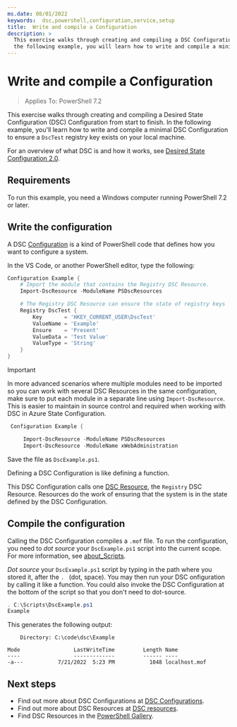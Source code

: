 ```yaml
---
ms.date: 08/01/2022
keywords:  dsc,powershell,configuration,service,setup
title:  Write and compile a Configuration
description: >
  This exercise walks through creating and compiling a DSC Configuration from start to finish. In
  the following example, you will learn how to write and compile a minimal Configuration
---
```

# Write and compile a Configuration

> Applies To: PowerShell 7.2

This exercise walks through creating and compiling a Desired State Configuration (DSC) Configuration
from start to finish. In the following example, you'll learn how to write and compile a minimal DSC
Configuration to ensure a `DscTest` registry key exists on your local machine.

For an overview of what DSC is and how it works, see [Desired State Configuration 2.0][1].

## Requirements

To run this example, you need a Windows computer running PowerShell 7.2 or later.

## Write the configuration

A DSC [Configuration][2] is a kind of PowerShell code that defines how you want to configure a
system.

In the VS Code, or another PowerShell editor, type the following:

```powershell
Configuration Example {
    # Import the module that contains the Registry DSC Resource.
    Import-DscResource -ModuleName PSDscResources

    # The Registry DSC Resource can ensure the state of registry keys
    Registry DscTest {
        Key       = 'HKEY_CURRENT_USER\DscTest'
        ValueName = 'Example'
        Ensure    = 'Present'
        ValueData = 'Test Value'
        ValueType = 'String'
    }
}
```

> [!IMPORTANT]
> In more advanced scenarios where multiple modules need to be imported so you can work with several
> DSC Resources in the same configuration, make sure to put each module in a separate line using
> `Import-DscResource`. This is easier to maintain in source control and required when working with
> DSC in Azure State Configuration.
>
> <!-- Required for machine configuration too? Can Azure State Configuration use v2? -->
>
> ```powershell
>  Configuration Example {
>
>      Import-DscResource -ModuleName PSDscResources
>      Import-DscResource -ModuleName xWebAdministration
>
> ```

Save the file as `DscExample.ps1`.

Defining a DSC Configuration is like defining a function.

This DSC Configuration calls one [DSC Resource][3], the `Registry` DSC Resource. Resources do the
work of ensuring that the system is in the state defined by the DSC Configuration.

## Compile the configuration

Calling the DSC Configuration compiles a `.mof` file. To run the configuration, you need to
_dot source_ your `DscExample.ps1` script into the current scope. For more information, see
[about_Scripts][4].

<!-- markdownlint-disable MD038 -->
_Dot source_ your `DscExample.ps1` script by typing in the path where you stored it, after the `. `
(dot, space). You may then run your DSC onfiguration by calling it like a function. You could also
invoke the DSC Configuration at the bottom of the script so that you don't need to dot-source.
<!-- markdownlint-enable MD038 -->

```powershell
. C:\Scripts\DscExample.ps1
Example
```

This generates the following output:

```Output
    Directory: C:\code\dsc\Example

Mode                 LastWriteTime         Length Name
----                 -------------         ------ ----
-a---           7/21/2022  5:23 PM           1048 localhost.mof
```

## Next steps

- Find out more about DSC Configurations at [DSC Configurations][2].
- Find out more about DSC Resources at [DSC resources][3].
- Find DSC Resources in the [PowerShell Gallery][5].

<!-- Reference Links -->

[1]: ../overview.md
[2]: configurations.md
[3]: ../resources/resources.md
[4]: /powershell/module/microsoft.powershell.core/about/about_scripts#script-scope-and-dot-sourcing
[5]: https://www.powershellgallery.com/
